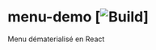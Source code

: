 # menu-demo [![Build](https://github.com/sinitame/menu-demo/workflows/Continuous%20Integration/badge.svg)]

Menu dématerialisé en React

